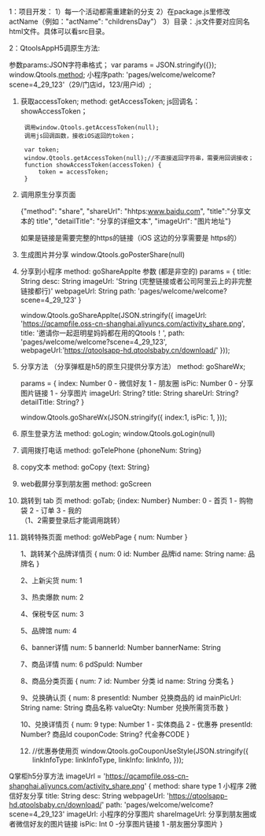 1：项目开发：
	1）每一个活动都需重建新的分支
	2）在package.js里修改actName（例如："actName": "childrensDay"）
	3）目录：.js文件要对应同名html文件。具体可以看src目录。


2：QtoolsAppH5调原生方法:

参数params:JSON字符串格式；
	var params = JSON.stringify({});
window.Qtools.[method](params/null);
小程序path: 'pages/welcome/welcome?scene=4_29_123'（29/门店id，123/用户id）;


1. 获取accessToken;
	method: getAccessToken;
	js回调名：showAccessToken；

		调用window.Qtools.getAccessToken(null);
		调用js回调函数，接收iOS返回的token；

		var token;
		window.Qtools.getAccessToken(null);//不直接返回字符串，需要用回调接收；
		function showAccessToken(accessToken) {
			token = accessToken;
		}

2. 调用原生分享页面

	 {"method": "share", "shareUrl": "hhtps:www.baidu.com", "title":"分享文本的 title", "detailTitle": "分享的详细文本", "imageUrl": "图片地址"}

	 如果是链接是需要完整的https的链接（iOS 这边的分享需要是 https的）
3. 生成图片并分享
	window.Qtools.goPosterShare(null)

4. 分享到小程序
	method: goShareApplte
	参数 (都是非空的)
	params = {
		title: String
		desc: String
		imageUrl: 'String	(完整链接或者公司阿里云上的非完整链接都行)'
		webpageUrl: String
		path: 'pages/welcome/welcome?scene=4_29_123'
	}

	window.Qtools.goShareApplte(JSON.stringify({
		imageUrl: 'https://qcampfile.oss-cn-shanghai.aliyuncs.com/activity_share.png',
		title: '邀请你一起逛明星妈妈都在用的Qtools！',
		path: 'pages/welcome/welcome?scene=4_29_123',
		webpageUrl:'https://qtoolsapp-hd.qtoolsbaby.cn/download/'
	}));

5. 分享方法 （分享弹框是h5的原生只提供分享方法）
	method: goShareWx;

	params = {
		index: Number 0 - 微信好友 1 - 朋友圈
		isPic: Number 0 - 分享图片链接  1 - 分享图片
		imageUrl: String?
		title: String
		shareUrl: String?
		detailTitle: String?
	}

	window.Qtools.goShareWx(JSON.stringify({
		index:1,
		isPic: 1,
	}));

6. 原生登录方法
	method: goLogin;
	window.Qtools.goLogin(null)

7. 调用拨打电话
	method: goTelePhone
	{phoneNum: String}

8. copy文本
	method: goCopy
	{text: String}

9. web截屏分享到朋友圈
	method: goScreen

10. 跳转到 tab 页
	method: goTab;
	{index: Number}
	Number:
	 0 - 首页
	 1 - 购物袋
	 2 - 订单
	 3 - 我的  
	 （1、2需要登录后才能调用跳转）

11. 跳转特殊页面
	method: goWebPage
	{ num: Number }

	1、跳转某个品牌详情页
	{
		num: 0
		id: Number		品牌id
		name: String		name: 品牌名
	}

	2、上新尖货
	num: 1

	3、热卖爆款
	num: 2

	4、保税专区
	num: 3

	5、品牌馆
	num: 4

	6、banner详情
	num: 5
	bannerId: Number
	bannerName: String

	7、商品详情
	num: 6
	pdSpuId: Number

	8、商品分类页面
	{
		num: 7
		id: Number	分类 id
		name: String	分类名
	}

	9、兑换确认页
	{
		num: 8
		presentId: Number 兑换商品的 id
		mainPicUrl: String
		name: String		商品名称
		valueQty: Number 兑换所需货币数
	}

	10、兑换详情页
	{
		num: 9
		type: Number 1 - 实体商品 2 - 优惠券
		presentId: Number? 商品Id
		couponCode: String?	代金券CODE
	}

	12.	//优惠券使用页
	window.Qtools.goCouponUseStyle(JSON.stringify({
		linkInfoType: linkInfoType,
		linkInfo: linkInfo,
	}));

Q掌柜h5分享方法
	imageUrl = 'https://qcampfile.oss-cn-shanghai.aliyuncs.com/activity_share.png'
	{
	 method: share
	 type 1 小程序 2微信好友分享
	 title: String
	 desc: String
	 webpageUrl: 'https://qtoolsapp-hd.qtoolsbaby.cn/download/'
	 path: 'pages/welcome/welcome?scene=4_29_123'
	 imageUrl: 小程序的分享图片
	 shareImageUrl: 分享到朋友圈或者微信好友的图片链接
	 isPic: Int  0 -分享图片链接 1 -朋友圈分享图片
	}
